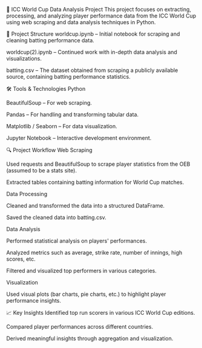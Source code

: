 🏏 ICC World Cup Data Analysis Project
This project focuses on extracting, processing, and analyzing player performance data from the ICC World Cup using web scraping and data analysis techniques in Python.

📁 Project Structure
worldcup.ipynb – Initial notebook for scraping and cleaning batting performance data.

worldcup(2).ipynb – Continued work with in-depth data analysis and visualizations.

batting.csv – The dataset obtained from scraping a publicly available source, containing batting performance statistics.

🛠️ Tools & Technologies
Python

BeautifulSoup – For web scraping.

Pandas – For handling and transforming tabular data.

Matplotlib / Seaborn – For data visualization.

Jupyter Notebook – Interactive development environment.

🔍 Project Workflow
Web Scraping

Used requests and BeautifulSoup to scrape player statistics from the OEB (assumed to be a stats site).

Extracted tables containing batting information for World Cup matches.

Data Processing

Cleaned and transformed the data into a structured DataFrame.

Saved the cleaned data into batting.csv.

Data Analysis

Performed statistical analysis on players' performances.

Analyzed metrics such as average, strike rate, number of innings, high scores, etc.

Filtered and visualized top performers in various categories.

Visualization

Used visual plots (bar charts, pie charts, etc.) to highlight player performance insights.

📈 Key Insights
Identified top run scorers in various ICC World Cup editions.

Compared player performances across different countries.

Derived meaningful insights through aggregation and visualization.
